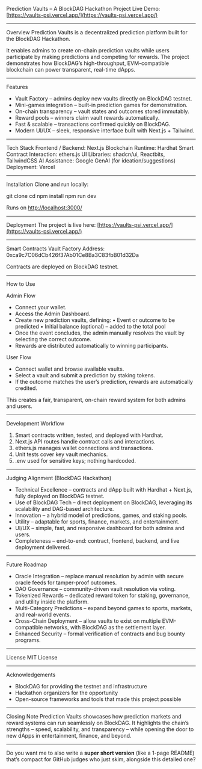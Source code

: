 

Prediction Vaults – A BlockDAG Hackathon Project
Live Demo: [https://vaults-psi.vercel.app/](https://vaults-psi.vercel.app/)

---

Overview
Prediction Vaults is a decentralized prediction platform built for the BlockDAG Hackathon.

It enables admins to create on-chain prediction vaults while users participate by making predictions and competing for rewards. The project demonstrates how BlockDAG’s high-throughput, EVM-compatible blockchain can power transparent, real-time dApps.

---

Features

* Vault Factory – admins deploy new vaults directly on BlockDAG testnet.
* Mini-games integration – built-in prediction games for demonstration.
* On-chain transparency – vault states and outcomes stored immutably.
* Reward pools – winners claim vault rewards automatically.
* Fast & scalable – transactions confirmed quickly on BlockDAG.
* Modern UI/UX – sleek, responsive interface built with Next.js + Tailwind.

---

Tech Stack
Frontend / Backend: Next.js
Blockchain Runtime: Hardhat
Smart Contract Interaction: ethers.js
UI Libraries: shadcn/ui, Reactbits, TailwindCSS
AI Assistance: Google GenAI (for ideation/suggestions)
Deployment: Vercel

---

Installation
Clone and run locally:

git clone <your-repo-url>
cd <your-repo-name>
npm install
npm run dev

Runs on [http://localhost:3000/](http://localhost:3000/)

---

Deployment
The project is live here:
[https://vaults-psi.vercel.app/](https://vaults-psi.vercel.app/)

---

Smart Contracts
Vault Factory Address:
0xca9c7C06dCb426f37Ab01Ce8Ba3C83fbB01d32Da

Contracts are deployed on BlockDAG testnet.

---

How to Use

Admin Flow

* Connect your wallet.
* Access the Admin Dashboard.
* Create new prediction vaults, defining:
  • Event or outcome to be predicted
  • Initial balance (optional) – added to the total pool
* Once the event concludes, the admin manually resolves the vault by selecting the correct outcome.
* Rewards are distributed automatically to winning participants.

User Flow

* Connect wallet and browse available vaults.
* Select a vault and submit a prediction by staking tokens.
* If the outcome matches the user’s prediction, rewards are automatically credited.

This creates a fair, transparent, on-chain reward system for both admins and users.

---

Development Workflow

1. Smart contracts written, tested, and deployed with Hardhat.
2. Next.js API routes handle contract calls and interactions.
3. ethers.js manages wallet connections and transactions.
4. Unit tests cover key vault mechanics.
5. .env used for sensitive keys; nothing hardcoded.

---

Judging Alignment (BlockDAG Hackathon)

* Technical Excellence – contracts and dApp built with Hardhat + Next.js, fully deployed on BlockDAG testnet.
* Use of BlockDAG Tech – direct deployment on BlockDAG, leveraging its scalability and DAG-based architecture.
* Innovation – a hybrid model of predictions, games, and staking pools.
* Utility – adaptable for sports, finance, markets, and entertainment.
* UI/UX – simple, fast, and responsive dashboard for both admins and users.
* Completeness – end-to-end: contract, frontend, backend, and live deployment delivered.

---

Future Roadmap

* Oracle Integration – replace manual resolution by admin with secure oracle feeds for tamper-proof outcomes.
* DAO Governance – community-driven vault resolution via voting.
* Tokenized Rewards – dedicated reward token for staking, governance, and utility inside the platform.
* Multi-Category Predictions – expand beyond games to sports, markets, and real-world events.
* Cross-Chain Deployment – allow vaults to exist on multiple EVM-compatible networks, with BlockDAG as the settlement layer.
* Enhanced Security – formal verification of contracts and bug bounty programs.

---

License
MIT License

---

Acknowledgements

* BlockDAG for providing the testnet and infrastructure
* Hackathon organizers for the opportunity
* Open-source frameworks and tools that made this project possible

---

Closing Note
Prediction Vaults showcases how prediction markets and reward systems can run seamlessly on BlockDAG.
It highlights the chain’s strengths – speed, scalability, and transparency – while opening the door to new dApps in entertainment, finance, and beyond.

---

Do you want me to also write a **super short version** (like a 1-page README) that’s compact for GitHub judges who just skim, alongside this detailed one?

